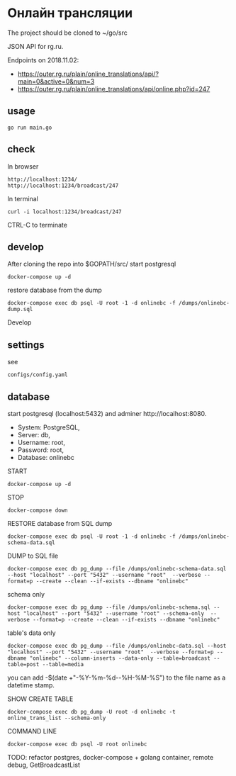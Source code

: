 # Онлайн трансляции


The project should be cloned to ~/go/src



JSON API for rg.ru.

Endpoints on 2018.11.02:
- https://outer.rg.ru/plain/online_translations/api/?main=0&active=0&num=3
- https://outer.rg.ru/plain/online_translations/api/online.php?id=247

## usage 
    go run main.go

## check

In browser

	http://localhost:1234/
	http://localhost:1234/broadcast/247

In terminal

	curl -i localhost:1234/broadcast/247

CTRL-C to terminate


## develop

After cloning the repo into $GOPATH/src/ start postgresql
	
	docker-compose up -d



restore database from the dump

    docker-compose exec db psql -U root -1 -d onlinebc -f /dumps/onlinebc-dump.sql


Develop





## settings

see

    configs/config.yaml


## database


start postgresql (localhost:5432) and adminer http://localhost:8080. 

- System: PostgreSQL,
- Server: db,
- Username: root,
- Password: root,
- Database: onlinebc


START

    docker-compose up -d



STOP

    docker-compose down



RESTORE database from SQL dump

	docker-compose exec db psql -U root -1 -d onlinebc -f /dumps/onlinebc-schema-data.sql


DUMP to SQL file 
  
    docker-compose exec db pg_dump --file /dumps/onlinebc-schema-data.sql --host "localhost" --port "5432" --username "root"  --verbose --format=p --create --clean --if-exists --dbname "onlinebc"

schema only

    docker-compose exec db pg_dump --file /dumps/onlinebc-schema.sql --host "localhost" --port "5432" --username "root" --schema-only  --verbose --format=p --create --clean --if-exists --dbname "onlinebc"


table's data only

    docker-compose exec db pg_dump --file /dumps/onlinebc-data.sql --host "localhost" --port "5432" --username "root"  --verbose --format=p --dbname "onlinebc" --column-inserts --data-only --table=broadcast --table=post --table=media

you can add -$(date +"-%Y-%m-%d--%H-%M-%S") to the file name as a datetime stamp.


SHOW CREATE TABLE

    docker-compose exec db pg_dump -U root -d onlinebc -t online_trans_list --schema-only



COMMAND LINE

	docker-compose exec db psql -U root onlinebc


TODO: refactor postgres, docker-compose + golang container, remote debug, GetBroadcastList